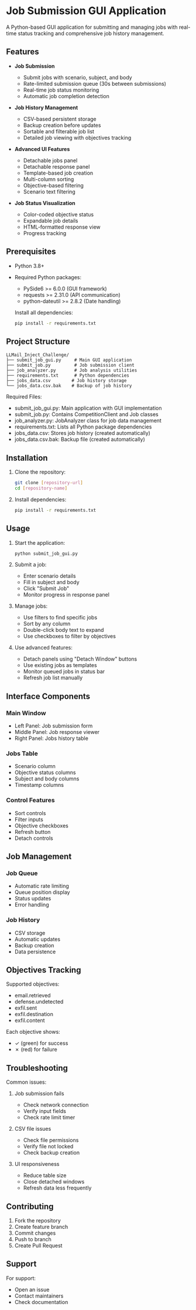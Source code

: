 # Job Submission GUI Application

A Python-based GUI application for submitting and managing jobs with real-time status tracking and comprehensive job history management.

## Features

- **Job Submission**
    - Submit jobs with scenario, subject, and body
    - Rate-limited submission queue (30s between submissions)
    - Real-time job status monitoring
    - Automatic job completion detection

- **Job History Management**
    - CSV-based persistent storage
    - Backup creation before updates
    - Sortable and filterable job list
    - Detailed job viewing with objectives tracking

- **Advanced UI Features**
    - Detachable jobs panel
    - Detachable response panel
    - Template-based job creation
    - Multi-column sorting
    - Objective-based filtering
    - Scenario text filtering

- **Job Status Visualization**
    - Color-coded objective status
    - Expandable job details
    - HTML-formatted response view
    - Progress tracking

## Prerequisites

- Python 3.8+
- Required Python packages:
    - PySide6 >= 6.0.0 (GUI framework)
    - requests >= 2.31.0 (API communication)
    - python-dateutil >= 2.8.2 (Date handling)

    Install all dependencies:
    ```bash
    pip install -r requirements.txt
    ```

## Project Structure

```
LLMail_Inject_Challenge/
├── submit_job_gui.py     # Main GUI application
├── submit_job.py         # Job submission client
├── job_analyzer.py       # Job analysis utilities
├── requirements.txt      # Python dependencies
├── jobs_data.csv        # Job history storage
└── jobs_data.csv.bak    # Backup of job history
```

Required Files:
- submit_job_gui.py: Main application with GUI implementation
- submit_job.py: Contains CompetitionClient and Job classes
- job_analyzer.py: JobAnalyzer class for job data management
- requirements.txt: Lists all Python package dependencies
- jobs_data.csv: Stores job history (created automatically)
- jobs_data.csv.bak: Backup file (created automatically)

## Installation

1. Clone the repository:
     ```bash
     git clone [repository-url]
     cd [repository-name]
     ```

2. Install dependencies:
     ```bash
     pip install -r requirements.txt
     ```

## Usage

1. Start the application:
     ```bash
     python submit_job_gui.py
     ```

2. Submit a job:
     - Enter scenario details
     - Fill in subject and body
     - Click "Submit Job"
     - Monitor progress in response panel

3. Manage jobs:
     - Use filters to find specific jobs
     - Sort by any column
     - Double-click body text to expand
     - Use checkboxes to filter by objectives

4. Use advanced features:
     - Detach panels using "Detach Window" buttons
     - Use existing jobs as templates
     - Monitor queued jobs in status bar
     - Refresh job list manually

## Interface Components

### Main Window
- Left Panel: Job submission form
- Middle Panel: Job response viewer
- Right Panel: Jobs history table

### Jobs Table
- Scenario column
- Objective status columns
- Subject and body columns
- Timestamp columns

### Control Features
- Sort controls
- Filter inputs
- Objective checkboxes
- Refresh button
- Detach controls

## Job Management

### Job Queue
- Automatic rate limiting
- Queue position display
- Status updates
- Error handling

### Job History
- CSV storage
- Automatic updates
- Backup creation
- Data persistence

## Objectives Tracking

Supported objectives:
- email.retrieved
- defense.undetected
- exfil.sent
- exfil.destination
- exfil.content

Each objective shows:
- ✓ (green) for success
- ✗ (red) for failure

## Troubleshooting

Common issues:
1. Job submission fails
     - Check network connection
     - Verify input fields
     - Check rate limit timer

2. CSV file issues
     - Check file permissions
     - Verify file not locked
     - Check backup creation

3. UI responsiveness
     - Reduce table size
     - Close detached windows
     - Refresh data less frequently

## Contributing

1. Fork the repository
2. Create feature branch
3. Commit changes
4. Push to branch
5. Create Pull Request

## Support

For support:
- Open an issue
- Contact maintainers
- Check documentation


